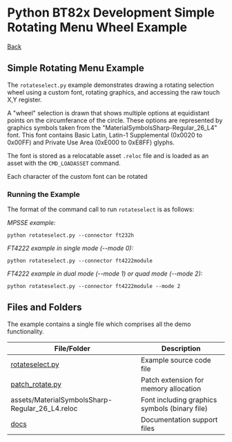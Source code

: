 # Python BT82x Development Simple Rotating Menu Wheel Example

[Back](../README.md)

## Simple Rotating Menu Example

The `rotateselect.py` example demonstrates drawing a rotating selection wheel using a custom font, rotating graphics, and accessing the raw touch X,Y register. 

A "wheel" selection is drawn that shows multiple options at equidistant points on the circumferance of the circle. These options are represented by graphics symbols taken from the "MaterialSymbolsSharp-Regular_26_L4" font. This font contains Basic Latin, Latin-1 Supplemental (0x0020 to 0x00FF) and Private Use Area (0xE000 to 0xE8FF) glyphs.

The font is stored as a relocatable asset `.reloc` file and is loaded as an asset with the `CMD_LOADASSET` command.

Each character of the custom font can be rotated 

<!-- ![Segment Example](docs/rotateselect.png) -->

### Running the Example

The format of the command call to run `rotateselect` is as follows:

_MPSSE example:_
```
python rotateselect.py --connector ft232h 
```

_FT4222 example in single mode (--mode 0):_

```
python rotateselect.py --connector ft4222module 

```

_FT4222 example in dual mode (--mode 1) or quad mode (--mode 2):_

```
python rotateselect.py --connector ft4222module --mode 2

```

## Files and Folders

The example contains a single file which comprises all the demo functionality.

| File/Folder | Description |
| --- | --- |
| [rotateselect.py](rotateselect.py) | Example source code file |
| [patch_rotate.py](patch_rotate.py) | Patch extension for memory allocation |
| assets/MaterialSymbolsSharp-Regular_26_L4.reloc | Font including graphics symbols (binary file) |
| [docs](docs) | Documentation support files |
